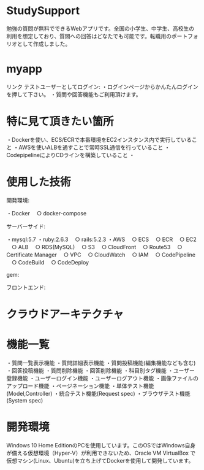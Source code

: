 # StudySupport
勉強の質問が無料でできるWebアプリです。全国の小学生、中学生、高校生の利用を想定しており、質問への回答はどなたでも可能です。転職用のポートフォリオとして作成しました。

# myapp
リンク
テストユーザーとしてログイン:
・ログインページからかんたんログインを押して下さい。
・質問や回答機能もご利用頂けます。

# 特に見て頂きたい箇所
・Dockerを使い、ECS/ECRで本番環境をEC2インスタンス内で実行していること
・AWSを使いALBを通すことで常時SSL通信を行っていること
・CodepipelineによりCDラインを構築していること
・

# 使用した技術
開発環境:

・Docker
　○ docker-compose

サーバーサイド:

・mysql:5.7
・ruby:2.6.3
　○ rails:5.2.3
・AWS
　○ ECS
　○ ECR
　○ EC2
　○ ALB
　○ RDS(MySQL)
　○ S3
　○ CloudFront
　○ Route53
　○ Certificate Manager
　○ VPC
　○ CloudWatch
　○ IAM
　○ CodePipeline
　○ CodeBuild
　○ CodeDeploy
 
 gem:
 
 
 
 フロントエンド:
 
 
 # クラウドアーキテクチャ
 
 
 # 機能一覧
・質問一覧表示機能
・質問詳細表示機能
・質問投稿機能(編集機能なども含む)
・回答投稿機能
・質問削除機能
・回答削除機能
・科目別タグ機能
・ユーザー登録機能
・ユーザーログイン機能
・ユーザーログアウト機能
・画像ファイルのアップロード機能
・ページネーション機能
・単体テスト機能(Model,Controller)
・統合テスト機能(Request spec)
・ブラウザテスト機能(System spec)
 
 # 開発環境
 Windows 10 Home EditionのPCを使用しています。このOSではWindows自身が備える仮想環境（Hyper-V）が利用できないため、Oracle VM VirtualBox
 で仮想マシン(Linux、Ubuntu)を立ち上げてDockerを使用して開発しています。
